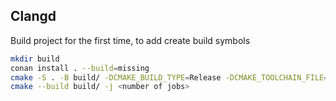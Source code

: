 ## Clangd

Build project for the first time, to add create build symbols

```sh
mkdir build
conan install . --build=missing
cmake -S . -B build/ -DCMAKE_BUILD_TYPE=Release -DCMAKE_TOOLCHAIN_FILE=build/Release/generators/conan_toolchain.cmake
cmake --build build/ -j <number of jobs>
```

